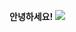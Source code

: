 <b>안녕하세요!</b>
<img src="https://img.shields.io/badge/Gmail-EA4335?style=flat-square&logo=Gmail&logoColor=white"/>
